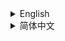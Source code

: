 <details><summary>English</summary>
<p>

# Cabricality

[Create: Above and Beyond](https://github.com/simibubi/Above-and-Beyond) but for **Fabric 1.18.2** using **Create 0.5**.

Cabricality aims to port the CAB experience to Fabric, but not 1:1 clone it to Fabric so there're a lot of differences between them.

## Compare Between Original CAB Modpack

- [X] `Update` [Create 0.3.2g → Create 0.5](https://github.com/Creators-of-Create/Create)
- [X] `Update` [TConstruct](https://github.com/SlimeKnights/TinkersConstruct) [→ waiting for this Fabric port by AlphaMode](https://github.com/Alpha-s-Stuff/TinkersConstruct)
- [X] `Change` [Thermal Series](https://github.com/cofh) [→ Industrial Revolution, ](https://github.com/GabrielOlvH/Industrial-Revolution)[Kibe](https://github.com/lucaargolo/kibe)
- [X] `Change` [Advanced Rocketry](https://github.com/Advanced-Rocketry/AdvancedRocketry) [→ Space Dimensions](https://www.curseforge.com/minecraft/mc-mods/moon-and-space-dimensions-fabric)
- [X] `Still` [Applied Energistics 2](https://github.com/AppliedEnergistics/Applied-Energistics-2)

## Features

### Main Thread

- [X] Andesite Machine
- [X] Copper Machine
- [X] Brass Machine
- [X] Zinc Machine
- [X] Invar Machine
- [X] Enderium Machine
- [X] Fluix Machine
- [X] `New` Obsidian Machine

### Special Functions

- [X] Chaos Alchemy **Not fully polished*
- [X] Trading System
- [X] Mad Maths

### Game's Ending

- [X] Starship Building and Launching
- [ ] Space Exploration

### General

- [X] Quests

#### [Is there any problem? Check our Wiki!](https://github.com/JieningYu/Cabricality/wiki)

</p>
</details>

<details><summary>简体中文</summary>
<p>

# Cabricality（CABF）

这是一个基于[机械动力：永无止境（CAB）](https://github.com/simibubi/Above-and-Beyond)的整合包，在**Fabric 1.18.2**运行，并使用**机械动力0.5。**

我们旨在将CAB整合包的体验完整地移植到Fabric端。比起复制，我们更倾向于二次创作，所以CABF与原版CAB整合包有许多不同之处，希望你喜欢。

## CABF与CAB的核心模组对照

- [X] `更新` [Forge机械动力0.3.2g → Fabric机械动力0.5（开发版）](https://github.com/Creators-of-Create/Create)
- [X] `更新` [匠魂3](https://github.com/SlimeKnights/TinkersConstruct) [→ 匠魂3（AlphaMode Fabric移植）](https://github.com/Alpha-s-Stuff/TinkersConstruct)
- [X] `更换` [热力膨胀](https://github.com/cofh) [→ 工业革命、](https://github.com/GabrielOlvH/Industrial-Revolution)[Kibe](https://github.com/lucaargolo/kibe)
- [X] `更换` [高级火箭](https://github.com/Advanced-Rocketry/AdvancedRocketry) [→ 星际次元](https://www.curseforge.com/minecraft/mc-mods/moon-and-space-dimensions-fabric)
- [X] `不变` [应用能源2](https://github.com/AppliedEnergistics/Applied-Energistics-2)

## CABF已经实现的玩法

### 主线内容

- [X] 安山机器
- [X] 铜机器
- [X] 黄铜机器
- [X] 锌机器
- [X] 殷钢机器
- [X] 末影合金机器
- [X] 福鲁伊克斯机器
- [X] `新` 黑曜石机器

### 特殊内容

- [X] 混沌炼金（未完善）
- [X] 交易系统
- [X] 数字运算系统

### 大结局

- [X] 建造并发射星舰
- [ ] 探索太空

### 常规

- [X] 任务系统

#### [遇到问题了吗？来看看我们的百科吧！](https://github.com/JieningYu/Cabricality/wiki)

</p>
</details>
